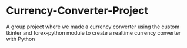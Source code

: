 # Currency-Converter-Project
A group project where we made a currency converter using the custom tkinter and forex-python module to create a realtime currency converter with Python

